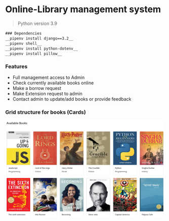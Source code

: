 # Online-Library management system

> Python version 3.9


```
### Dependencies
__pipenv install django==3.2__
__pipenv shell__
__pipenv install python-dotenv__
__pipenv install pillow__

```
### Features

* Full management access to Admin 
* Check currently available books online
* Make a borrow request
* Make Extension request to admin
* Contact admin to update/add books or provide feedback

### Grid structure for books (Cards)

![plot](./snapshots/1.png)
